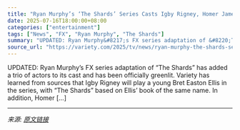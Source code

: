 ```yaml
---
title: "Ryan Murphy’s ‘The Shards’ Series Casts Igby Rigney, Homer James Jigme Gere, Graham Campbell"
date: 2025-07-16T18:00:00+08:00
categories: ["entertainment"]
tags: ["News", "FX", "Ryan Murphy", "The Shards"]
summary: "UPDATED: Ryan Murphy&#8217;s FX series adaptation of &#8220;The Shards&#8221; has added a trio of actors to its cast and has been officially greenlit. Variety has learned from sources that Igby Rigney"
source_url: "https://variety.com/2025/tv/news/ryan-murphy-the-shards-series-cast-igby-rigney-homer-gere-1236460978/"
---
```


UPDATED: Ryan Murphy&#8217;s FX series adaptation of &#8220;The Shards&#8221; has added a trio of actors to its cast and has been officially greenlit. Variety has learned from sources that Igby Rigney will play a young Bret Easton Ellis in the series, with &#8220;The Shards&#8221; based on Ellis&#8217; book of the same name. In addition, Homer [&#8230;]

---

*来源: [原文链接](https://variety.com/2025/tv/news/ryan-murphy-the-shards-series-cast-igby-rigney-homer-gere-1236460978/)*
